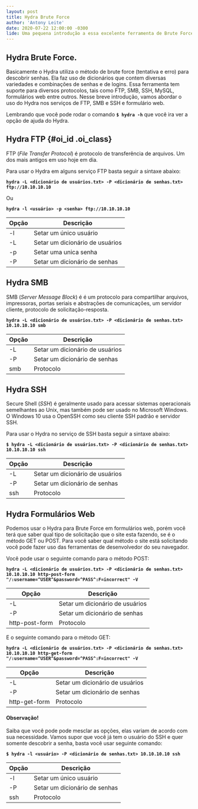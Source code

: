 ```yaml
---
layout: post
title: Hydra Brute Force
author: 'Antony Leite'
date: 2020-07-22 12:00:00 -0300
lide: Uma pequena introdução a essa excelente ferramenta de Brute Force.
---
```



## Hydra Brute Force.

Basicamente o Hydra utiliza o método de brute force (tentativa e erro) para descobrir senhas. Ela faz uso de dicionários que contem diversas variedades e combinações de senhas e de logins. Essa ferramenta tem suporte para diversos protocolos, tais como FTP, SMB, SSH, MySQL, formulários web entre outros. Nesse breve introdução, vamos abordar o uso do Hydra nos serviços de FTP, SMB e SSH e formulário web.

Lembrando que você pode rodar o comando **`$ hydra -h`** que você ira ver a opção de ajuda do Hydra.

## Hydra FTP {#oi_id .oi_class}

FTP (*File Transfer Protocol*) é protocolo de transferência de arquivos. Um dos mais antigos em uso hoje em dia.

Para usar o Hydra em alguns serviço FTP basta seguir a sintaxe abaixo:

**`hydra -L <dicionário de usuários.txt> -P <dicionário de senhas.txt> ftp://10.10.10.10`**

Ou

**`hydra -l <usuário> -p <senha> ftp://10.10.10.10`**

|  Opção  | 	 	  Descrição            |
|---------|--------------------------------|
|   -l    | Setar um único usuário         |
|   -L    | Setar um dicionário de usuários|
|   -p    | Setar uma unica senha 	       |
|   -P 	  | Setar um dicionário de senhas  |

## Hydra SMB


SMB (*Server Message Block*) é é um protocolo para compartilhar arquivos, impressoras, portas seriais e abstrações de comunicações, um servidor cliente, protocolo de solicitação-resposta.

**`hydra -L <dicionário de usuários.txt> -P <dicionário de senhas.txt> 10.10.10.10 smb`**

|  Opção  | 	  	   Descrição           |
|---------|--------------------------------|
|   -L    | Setar um dicionário de usuários|
|   -P 	  | Setar um dicionário de senhas  |
| 	smb   | 	       Protocolo 	       |

## Hydra SSH

Secure Shell (*SSH*) é geralmente usado para acessar sistemas operacionais semelhantes ao Unix, mas também pode ser usado no Microsoft Windows. O Windows 10 usa o OpenSSH como seu cliente SSH padrão e servidor SSH.

Para usar o Hydra no serviço de SSH basta seguir a sintaxe abaixo:

**`$ hydra -L <dicionário de usuários.txt> -P <dicionário de senhas.txt> 10.10.10.10 ssh`**

|  Opção  |   		  Descrição            |
|---------|--------------------------------|
|   -L    | Setar um dicionário de usuários|
|   -P 	  | Setar um dicionário de senhas  |
|   ssh   | 		 Protocolo 		       |

## Hydra Formulários Web

Podemos usar o Hydra para Brute Force em formulários web, porém você terá  que saber qual tipo de solicitação que o site esta fazendo, se é o método GET ou POST. Para você saber qual método o site está solicitando você pode fazer uso das ferramentas de desenvolvedor do seu navegador.

Você pode usar o seguinte comando para o método POST:

**`hydra -L <dicionário de usuários.txt> -P <dicionário de senhas.txt> 10.10.10.10 http-post-form "/:username=^USER^&password=^PASS^:F=incorrect" -V`**

|    	 Opção       | 		     Descrição             |
|--------------------|---------------------------------|
|         -L         | Setar um dicionário de usuários |
|   	  -P 	  	 | Setar um dicionário de senhas   |
|   http-post-form   | 		     Protocolo 	           |

E o seguinte comando para o método GET:

**`hydra -L <dicionário de usuários.txt> -P <dicionário de senhas.txt> 10.10.10.10 http-get-form "/:username=^USER^&password=^PASS^:F=incorrect" -V`**

|    	 Opção       | 	  	   	 Descrição             |
|--------------------|---------------------------------|
|         -L         | Setar um dicionário de usuários |
|   	  -P 	  	 | Setar um dicionário de senhas   |
|    http-get-form   | 	   		 Protocolo 	           |

#### Observação!

Saiba que você pode pode mesclar as opções, elas variam de acordo com sua necessidade. Vamos supor que você já tem o usuário do SSH e quer somente descobrir a senha, basta você usar seguinte comando:

**`$ hydra -l <usuário> -P <dicionário de senhas.txt> 10.10.10.10 ssh`**

|  Opção  |   		 Descrição             |
|---------|--------------------------------|
|   -l    | Setar um único usuário         |
|   -P 	  | Setar um dicionário de senhas  |
|   ssh   | 		 Protocolo 			   |
